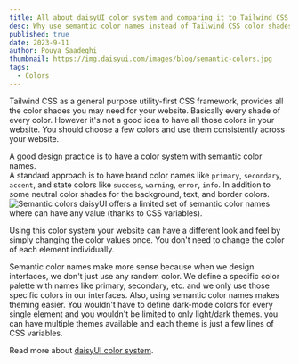```yaml
---
title: All about daisyUI color system and comparing it to Tailwind CSS color names
desc: Why use semantic color names instead of Tailwind CSS color shades? Accessing to all color shades or using a color system... Which one is better?
published: true
date: 2023-9-11
author: Pouya Saadeghi
thumbnail: https://img.daisyui.com/images/blog/semantic-colors.jpg
tags:
  - Colors
---
```


Tailwind CSS as a general purpose utility-first CSS framework, provides all the color shades you may need for your website. Basically every shade of every color. However it's not a good idea to have all those colors in your website. You should choose a few colors and use them consistently across your website.

A good design practice is to have a color system with semantic color names.  
A standard approach is to have brand color names like `primary`, `secondary`, `accent`, and state colors like `success`, `warning`, `error`, `info`. In addition to some neutral color shades for the background, text, and border colors.
![Semantic colors](https://img.daisyui.com/images/blog/daisyui-semantic-colors.jpg)
daisyUI offers a limited set of semantic color names where can have any value (thanks to CSS variables).

Using this color system your website can have a different look and feel by simply changing the color values once. You don't need to change the color of each element individually.

Semantic color names make more sense because when we design interfaces, we don't just use any random color. We define a specific color palette with names like primary, secondary, etc. and we only use those specific colors in our interfaces. Also, using semantic color names makes theming easier. You wouldn't have to define dark-mode colors for every single element and you wouldn't be limited to only light/dark themes. you can have multiple themes available and each theme is just a few lines of CSS variables.

Read more about [daisyUI color system](https://daisyui.com/docs/colors).
